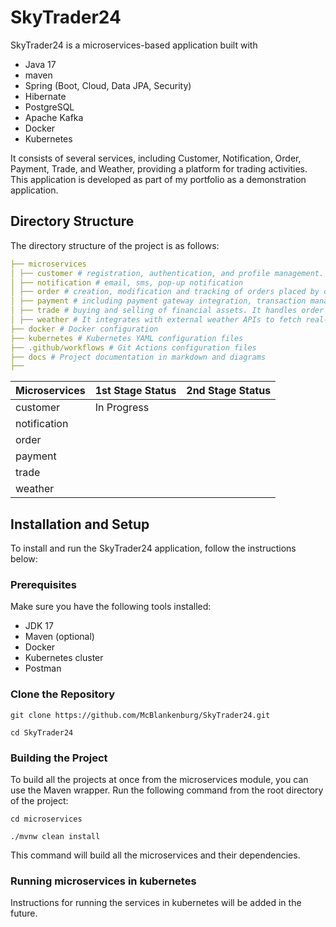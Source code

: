# SkyTrader24

SkyTrader24 is a microservices-based application built with 
- Java 17
- maven
- Spring (Boot, Cloud, Data JPA, Security)
- Hibernate
- PostgreSQL
- Apache Kafka
- Docker
- Kubernetes

It consists of several services, including Customer, Notification, Order, Payment, Trade, and Weather, providing a platform for trading activities. 
This application is developed as part of my portfolio as a demonstration application.

## Directory Structure

The directory structure of the project is as follows:

```yaml
├── microservices
│ ├── customer # registration, authentication, and profile management.
│ ├── notification # email, sms, pop-up notification
│ ├── order # creation, modification and tracking of orders placed by customers., inventory management, order status.
│ ├── payment # including payment gateway integration, transaction management, and handling various payment methods.
│ ├── trade # buying and selling of financial assets. It handles order matching, trade execution, and trade history management.
│ ├── weather # It integrates with external weather APIs to fetch real-time weather data and provides weather forecasts and current conditions.
├── docker # Docker configuration
├── kubernetes # Kubernetes YAML configuration files
├── .github/workflows # Git Actions configuration files
├── docs # Project documentation in markdown and diagrams
├── 
```
| Microservices | 1st Stage Status | 2nd Stage Status |
|---------------|-----------------|-----------------|
| customer      | In Progress     |                 |
| notification  |                 |                 |
| order         |                 |                 |
| payment       |                 |                 |
| trade         |                 |                 |
| weather       |                 |                 |

## Installation and Setup

To install and run the SkyTrader24 application, follow the instructions below:

### Prerequisites

Make sure you have the following tools installed:

- JDK 17
- Maven (optional)
- Docker
- Kubernetes cluster
- Postman

### Clone the Repository

```shell
git clone https://github.com/McBlankenburg/SkyTrader24.git
```
```shell
cd SkyTrader24
```

### Building the Project
To build all the projects at once from the microservices module, you can use the Maven wrapper. 
Run the following command from the root directory of the project:

```shell
cd microservices
```
```shell
./mvnw clean install
```
This command will build all the microservices and their dependencies.


### Running microservices in kubernetes
Instructions for running the services in kubernetes will be added in the future.

